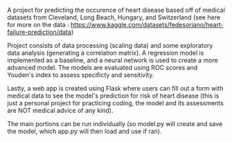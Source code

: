 A project for predicting the occurence of heart disease based off of medical datasets from Cleveland, Long Beach, Hungary, and Switzerland (see here for more on the data : https://www.kaggle.com/datasets/fedesoriano/heart-failure-prediction/data)

Project consists of data processing (scaling data) and some exploratory data analysis (generating a correlation matrix). A regression model is implemented as a baseline, and a neural network is used to create a more advanced model. The models are evaluated using ROC scores and Youden's index to assess specificty and sensitivity. 

Lastly, a web app is created using Flask where users can fill out a form with medical data to see the model's prediction for risk of heart disease (this is just a personal project for practicing coding, the model and its assessments are NOT medical advice of any kind). 

The main portions can be run individually (so model.py will create and save the model, which app.py will then load and use if ran). 
